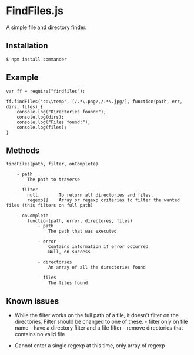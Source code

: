 # FindFiles.js

A simple file and directory finder.

## Installation

    $ npm install commander


## Example

	var ff = require("findfiles");
	
	ff.findFiles("c:\\temp", [/.*\.png/,/.*\.jpg/], function(path, err, dirs, files) {
		console.log("Directories found:");
		console.log(dirs);
		console.log("Files found:");
		console.log(files);
	}

## Methods
	
	findFiles(path, filter, onComplete)
		
		- path
			The path to traverse
			
		- filter
			null,		To return all directories and files.
			regexp[]	Array or regexp criterias to filter the wanted files (this filters on full path)
			
		- onComplete
			function(path, error, directores, files)
				- path
					The path that was executed
					
				- error
					Contains information if error occurred
					Null, on success
					
				- directories
					An array of all the directories found
					
				- files
					The files found

## Known issues

 - While the filter works on the full path of a file, it doesn't filter on the directories.
	Filter should be changed to one of these.
		- filter only on file name
		- have a directory filter and a file filter
		- remove directories that contains no valid file
 
 - Cannot enter a single regexp at this time, only array of regexp